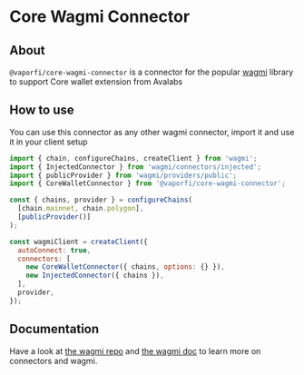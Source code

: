 # Core Wagmi Connector

## About

`@vaporfi/core-wagmi-connector` is a connector for the popular [wagmi](https://wagmi.sh) library to support Core wallet extension from Avalabs

## How to use

You can use this connector as any other wagmi connector, import it and use it in your client setup

```js
import { chain, configureChains, createClient } from 'wagmi';
import { InjectedConnector } from 'wagmi/connectors/injected';
import { publicProvider } from 'wagmi/providers/public';
import { CoreWalletConnector } from '@vaporfi/core-wagmi-connector';

const { chains, provider } = configureChains(
  [chain.mainnet, chain.polygon],
  [publicProvider()]
);

const wagmiClient = createClient({
  autoConnect: true,
  connectors: [
    new CoreWalletConnector({ chains, options: {} }),
    new InjectedConnector({ chains }),
  ],
  provider,
});
```

## Documentation

Have a look at [the wagmi repo](https://github.com/tmm/wagmi) and [the wagmi doc](https://wagmi.sh/) to learn more on connectors and wagmi.
